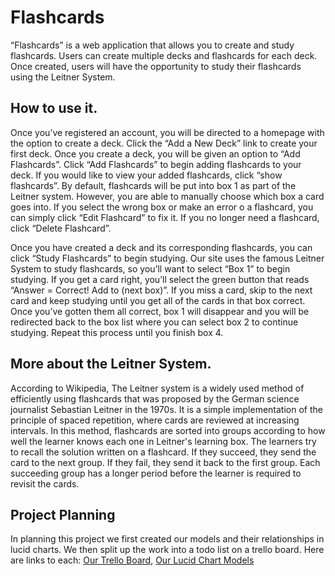 # Flashcards

“Flashcards” is a web application that allows you to create and study flashcards. Users can create multiple decks and flashcards for each deck. Once created, users will have the opportunity to study their flashcards using the Leitner System.

## How to use it.

Once you’ve registered an account, you will be directed to a homepage with the option to create a deck. Click the “Add a New Deck” link to create your first deck. Once you create a deck, you will be given an option to “Add Flashcards”. Click “Add Flashcards” to begin adding flashcards to your deck. If you would like to view your added flashcards, click “show flashcards”. By default, flashcards will be put into box 1 as part of the Leitner system. However, you are able to manually choose which box a card goes into. If you select the wrong box or make an error o a flashcard, you can simply click “Edit Flashcard” to fix it. If you no longer need a flashcard, click “Delete Flashcard”.

Once you have created a deck and its corresponding flashcards, you can click “Study Flashcards” to begin studying. Our site uses the famous Leitner System to study flashcards, so you’ll want to select “Box 1” to begin studying. If you get a card right, you’ll select the green button that reads “Answer = Correct! Add to (next box)”. If you miss a card, skip to the next card and keep studying until you get all of the cards in that box correct. Once you’ve gotten them all correct, box 1 will disappear and you will be redirected back to the box list where you can select box 2 to continue studying. Repeat this process until you finish box 4.

## More about the Leitner System.

According to Wikipedia, The Leitner system is a widely used method of efficiently using flashcards that was proposed by the German science journalist Sebastian Leitner in the 1970s. It is a simple implementation of the principle of spaced repetition, where cards are reviewed at increasing intervals. In this method, flashcards are sorted into groups according to how well the learner knows each one in Leitner's learning box. The learners try to recall the solution written on a flashcard. If they succeed, they send the card to the next group. If they fail, they send it back to the first group. Each succeeding group has a longer period before the learner is required to revisit the cards.

## Project Planning

In planning this project we first created our models and their relationships in lucid charts. We then split up the work into a todo list on a trello board. Here are links to each:
[Our Trello Board](https://trello.com/b/dIgPBgnn/flashcard-shadowclan), 
[Our Lucid Chart Models](https://lucid.app/lucidchart/3d502964-3799-4d63-93d0-5fc516f9695e/edit?invitationId=inv_bf5b73a4-6fba-47a7-9bd2-815d56a499ce)
